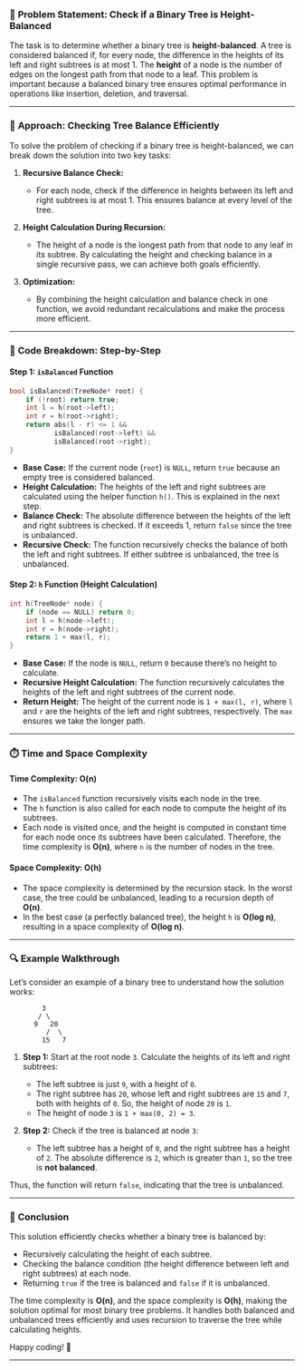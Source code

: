 ### 🌳 **Problem Statement: Check if a Binary Tree is Height-Balanced**

The task is to determine whether a binary tree is **height-balanced**. A tree is considered balanced if, for every node, the difference in the heights of its left and right subtrees is at most 1. The **height** of a node is the number of edges on the longest path from that node to a leaf. This problem is important because a balanced binary tree ensures optimal performance in operations like insertion, deletion, and traversal.

---

### 🧠 **Approach: Checking Tree Balance Efficiently**

To solve the problem of checking if a binary tree is height-balanced, we can break down the solution into two key tasks:

1. **Recursive Balance Check:**
   - For each node, check if the difference in heights between its left and right subtrees is at most 1. This ensures balance at every level of the tree.
   
2. **Height Calculation During Recursion:**
   - The height of a node is the longest path from that node to any leaf in its subtree. By calculating the height and checking balance in a single recursive pass, we can achieve both goals efficiently.

3. **Optimization:**
   - By combining the height calculation and balance check in one function, we avoid redundant recalculations and make the process more efficient.

---

### 🔧 **Code Breakdown: Step-by-Step**

#### **Step 1: `isBalanced` Function**

```cpp
bool isBalanced(TreeNode* root) {
    if (!root) return true;
    int l = h(root->left);
    int r = h(root->right);
    return abs(l - r) <= 1 &&
           isBalanced(root->left) &&
           isBalanced(root->right);
}
```

- **Base Case:** If the current node (`root`) is `NULL`, return `true` because an empty tree is considered balanced.
- **Height Calculation:** The heights of the left and right subtrees are calculated using the helper function `h()`. This is explained in the next step.
- **Balance Check:** The absolute difference between the heights of the left and right subtrees is checked. If it exceeds 1, return `false` since the tree is unbalanced.
- **Recursive Check:** The function recursively checks the balance of both the left and right subtrees. If either subtree is unbalanced, the tree is unbalanced.

#### **Step 2: `h` Function (Height Calculation)**

```cpp
int h(TreeNode* node) {
    if (node == NULL) return 0;
    int l = h(node->left);
    int r = h(node->right);
    return 1 + max(l, r);
}
```

- **Base Case:** If the node is `NULL`, return `0` because there’s no height to calculate.
- **Recursive Height Calculation:** The function recursively calculates the heights of the left and right subtrees of the current node.
- **Return Height:** The height of the current node is `1 + max(l, r)`, where `l` and `r` are the heights of the left and right subtrees, respectively. The `max` ensures we take the longer path.

---

### ⏱️ **Time and Space Complexity**

#### **Time Complexity: O(n)**

- The `isBalanced` function recursively visits each node in the tree.
- The `h` function is also called for each node to compute the height of its subtrees.
- Each node is visited once, and the height is computed in constant time for each node once its subtrees have been calculated. Therefore, the time complexity is **O(n)**, where `n` is the number of nodes in the tree.

#### **Space Complexity: O(h)**

- The space complexity is determined by the recursion stack. In the worst case, the tree could be unbalanced, leading to a recursion depth of **O(n)**.
- In the best case (a perfectly balanced tree), the height `h` is **O(log n)**, resulting in a space complexity of **O(log n)**.

---

### 🔍 **Example Walkthrough**

Let’s consider an example of a binary tree to understand how the solution works:

```
        3
       / \
      9   20
         /  \
        15   7
```

1. **Step 1:** Start at the root node `3`. Calculate the heights of its left and right subtrees:
   - The left subtree is just `9`, with a height of `0`.
   - The right subtree has `20`, whose left and right subtrees are `15` and `7`, both with heights of `0`. So, the height of node `20` is `1`.
   - The height of node `3` is `1 + max(0, 2) = 3`.

2. **Step 2:** Check if the tree is balanced at node `3`:
   - The left subtree has a height of `0`, and the right subtree has a height of `2`. The absolute difference is `2`, which is greater than `1`, so the tree is **not balanced**.

Thus, the function will return `false`, indicating that the tree is unbalanced.

---

### 🚀 **Conclusion**

This solution efficiently checks whether a binary tree is balanced by:
- Recursively calculating the height of each subtree.
- Checking the balance condition (the height difference between left and right subtrees) at each node.
- Returning `true` if the tree is balanced and `false` if it is unbalanced.

The time complexity is **O(n)**, and the space complexity is **O(h)**, making the solution optimal for most binary tree problems. It handles both balanced and unbalanced trees efficiently and uses recursion to traverse the tree while calculating heights.

Happy coding! 🌱

---
